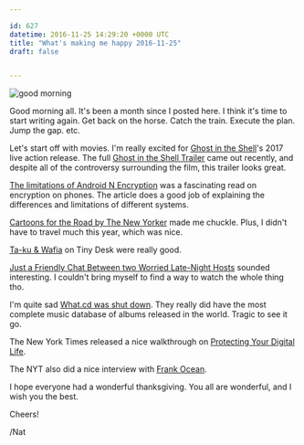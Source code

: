 ```yaml
---

id: 627
datetime: 2016-11-25 14:29:20 +0000 UTC
title: "What's making me happy 2016-11-25"
draft: false


---
```


![good morning](http://i.giphy.com/rkltXMJ0rMbXq.gif)

Good morning all. It's been a month since I posted here. I think it's time to start writing again. Get back on the horse. Catch the train. Execute the plan. Jump the gap. etc.

Let's start off with movies. I'm really excited for [Ghost in the Shell](https://en.wikipedia.org/wiki/Ghost_in_the_Shell_(2017_film))'s 2017 live action release. The full [Ghost in the Shell Trailer](https://youtu.be/G4VmJcZR0Yg) came out recently, and despite all of the controversy surrounding the film, this trailer looks great.

[The limitations of Android N Encryption](https://blog.cryptographyengineering.com/2016/11/24/android-n-encryption/) was a fascinating read on encryption on phones. The article does a good job of explaining the differences and limitations of different systems.

[Cartoons for the Road by The New Yorker](http://www.newyorker.com/culture/culture-desk/cartoons-for-the-road-a-travel-slide-show?mbid=social_twitter) made me chuckle. Plus, I didn't have to travel much this year, which was nice.

[Ta-ku & Wafia](http://www.npr.org/2016/11/03/500506482/ta-ku-wafia-tiny-desk-concert) on Tiny Desk were really good.

[Just a Friendly Chat Between two Worried Late-Night Hosts](http://nyti.ms/2fcDKyu) sounded interesting. I couldn't bring myself to find a way to watch the whole thing tho.

I'm quite sad [What.cd was shut down](http://www.theverge.com/2016/11/17/13669832/what-cd-music-torrent-website-shut-down). They really did have the most complete music database of albums released in the world. Tragic to see it go.

The New York Times released a nice walkthrough on [Protecting Your Digital Life](http://www.nytimes.com/2016/11/17/technology/personaltech/encryption-privacy.html?_r=1).

The NYT also did a nice interview with [Frank Ocean](http://nyti.ms/2eDHzBg).

I hope everyone had a wonderful thanksgiving. You all are wonderful, and I wish you the best.

Cheers!

/Nat
